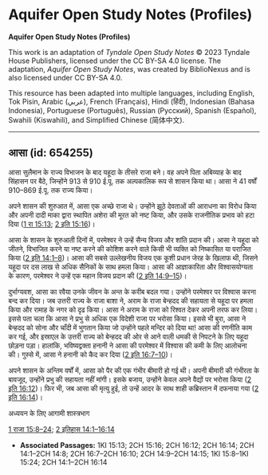 # Aquifer Open Study Notes (Profiles)

**Aquifer Open Study Notes (Profiles)**

This work is an adaptation of *Tyndale Open Study Notes* © 2023 Tyndale House Publishers, licensed under the CC BY\-SA 4\.0 license. The adaptation, *Aquifer Open Study Notes*, was created by BiblioNexus and is also licensed under CC BY\-SA 4\.0\.

This resource has been adapted into multiple languages, including English, Tok Pisin, Arabic (عربي), French (Français), Hindi (हिंदी), Indonesian (Bahasa Indonesia), Portuguese (Português), Russian (Русский), Spanish (Español), Swahili (Kiswahili), and Simplified Chinese (简体中文).



--------------------------------

## आसा (id: 654255)

आसा सुलैमान के राज्य विभाजन के बाद यहूदा के तीसरे राजा बने। वह अपने पिता अबिय्याह के बाद सिंहासन पर बैठे, जिन्होंने 913 से 910 ई.पू. तक अल्पकालिक रूप से शासन किया था। आसा ने 41 वर्षों 910–869 ई.पू. तक राज्य किया।

अपने शासन की शुरुआत में, आसा एक अच्छे राजा थे। उन्होंने झूठे देवताओं की आराधना का विरोध किया और अपनी दादी माका द्वारा स्थापित अशेरा की मूरत को नष्ट किया, और उसके राजनीतिक प्रभाव को हटा दिया ([1 रा 15:13](https://ref.ly/1Kgs15:13); [2 इति 15:16](https://ref.ly/2Chr15:16))।

आसा के शासन के शुरुआती दिनों में, परमेश्वर ने उन्हें सैन्य विजय और शांति प्रदान की। आसा ने यहूदा को जीतने, विभाजित करने या नष्ट करने की कोशिश करने वाले किसी भी व्यक्ति को निष्कासित या पराजित किया ([2 इति 14:1–8](https://ref.ly/2Chr14:1-2Chr14:8))। आसा की सबसे उल्लेखनीय विजय एक कूशी प्रधान जेरह के खिलाफ थी, जिसने यहूदा पर दस लाख से अधिक सैनिकों के साथ हमला किया। आसा की आज्ञाकारिता और विश्वासयोग्यता के कारण, परमेश्वर ने उन्हें एक महान विजय प्रदान की ([2 इति 14:9–15](https://ref.ly/2Chr14:9-2Chr14:15))।

दुर्भाग्यवश, आसा का रवैया उनके जीवन के अन्त के करीब बदल गया। उन्होंने परमेश्वर पर विश्वास करना बन्द कर दिया। जब उत्तरी राज्य के राजा बाशा ने, अराम के राजा बेन्हदद की सहायता से यहूदा पर हमला किया और रामाह के नगर को दृढ किया। आसा ने अराम के राजा को रिश्वत देकर अपनी तरफ कर लिया। इससे पता चला कि आसा ने प्रभु से अधिक एक विदेशी राजा पर भरोसा किया। इससे भी बुरा, आसा ने बेन्हदद को सोना और चाँदी में भुगतान किया जो उन्होंने पहले मन्दिर को दिया था! आसा की रणनीति काम कर गई, और इस्राएल के उत्तरी राज्य को बेन्हदद की ओर से आने वाली धमकी से निपटने के लिए यहूदा छोड़ना पड़ा। हालांकि, भविष्यद्वक्ता हनानी ने आसा की परमेश्वर में विश्वास की कमी के लिए आलोचना की। गुस्से में, आसा ने हनानी को कैद कर दिया ([2 इति 16:7–10](https://ref.ly/2Chr16:7-2Chr16:10))।

अपने शासन के अन्तिम वर्षों में, आसा को पैर की एक गंभीर बीमारी हो गई थी। अपनी बीमारी की गंभीरता के बावजूद, उन्होंने प्रभु की सहायता नहीं मांगी। इसके बजाय, उन्होंने केवल अपने वैद्यों पर भरोसा किया ([2 इति 16:12](https://ref.ly/2Chr16:12))। फिर भी, जब आसा की मृत्यु हुई, तो उन्हें आदर के साथ शाही कब्रिस्तान में दफनाया गया ([2 इति 16:14](https://ref.ly/2Chr16:14))।

अध्ययन के लिए आगामी शास्त्रभाग

[1 राजा 15:8–24](https://ref.ly/1Kgs15:8-1Kgs15:24); [2 इतिहास 14:1–16:14](https://ref.ly/2Chr14:1-2Chr16:14)

* **Associated Passages:** 1KI 15:13; 2CH 15:16; 2CH 16:12; 2CH 16:14; 2CH 14:1–2CH 14:8; 2CH 16:7–2CH 16:10; 2CH 14:9–2CH 14:15; 1KI 15:8–1KI 15:24; 2CH 14:1–2CH 16:14

